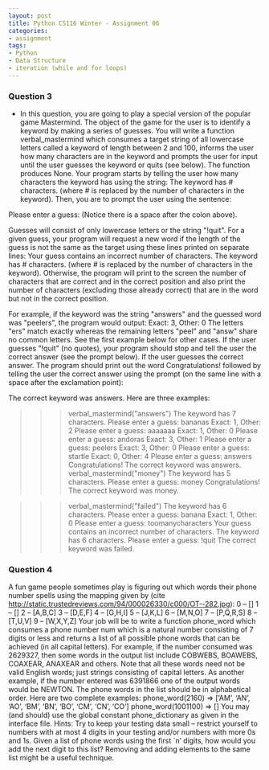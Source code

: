 ```yaml
---
layout: post
title: Python CS116 Winter - Assignment 06
categories:
- assignment
tags:
- Python
- Data Structure
- iteration (while and for loops)
---
```


### Question 3

- In this question, you are going to play a special version of the popular game Mastermind. 
The object of the game for the user is to identify a keyword by making a series of guesses. 
You will write a function verbal_mastermind which consumes a target string of all lowercase letters 
called a keyword of length between 2 and 100, informs the user how many characters are in the keyword 
and prompts the user for input until the user guesses the keyword or quits (see below). 
The function produces None. Your program starts by telling the user how many 
characters the keyword has using the string: The keyword has # characters. 
(where # is replaced by the number of characters in the keyword). 
Then, you are to prompt the user using the sentence: 

Please enter a guess: (Notice there is a space after the colon above). 

Guesses will consist of only lowercase letters or the string "!quit". 
For a given guess, your program will request a new word if the length of the guess 
is not the same as the target using these lines printed on separate lines: 
Your guess contains an incorrect number of characters. The keyword has # characters. 
(where # is replaced by the number of characters in the keyword). 
Otherwise, the program will print to the screen the number of characters that 
are correct and in the correct position and also print the number of characters 
(excluding those already correct) that are in the word but not in the correct position. 

For example, if the keyword was the string "answers" and the guessed word was "peelers", 
the program would output: Exact: 3, Other: 0 The letters "ers" match exactly 
whereas the remaining letters "peel" and "answ" share no common letters. 
See the first example below for other cases. If the user guesses "!quit" (no quotes), 
your program should stop and tell the user the correct answer (see the prompt below). 
If the user guesses the correct answer. The program should print out the word Congratulations! 
followed by telling the user the correct answer using the prompt 
(on the same line with a space after the exclamation point): 

The correct keyword was answers. Here are three  examples:

>>>verbal_mastermind("answers")
The keyword has 7 characters.
Please enter a guess: bananas
Exact: 1, Other: 2
Please enter a guess: aaaaaaa
Exact: 1, Other: 0
Please enter a guess: andoras
Exact: 3, Other: 1
Please enter a guess: peelers
Exact: 3, Other: 0
Please enter a guess: startle
Exact: 0, Other: 4
Please enter a guess: answers
Congratulations! The correct keyword was answers.
>>>verbal_mastermind("money")
The keyword has 5 characters.
Please enter a guess: money
Congratulations! The correct keyword was money.

>>>verbal_mastermind("failed")
The keyword has 6 characters.
Please enter a guess: banana
Exact: 1, Other: 0
Please enter a guess: toomanycharacters
Your guess contains an incorrect number of characters.
The keyword has 6 characters.
Please enter a guess: !quit
The correct keyword was failed.

### Question 4
A fun game people sometimes play is figuring out which words their phone number spells using the mapping given by (cite http://static.trustedreviews.com/94/000026330/c000/OT-­‐282.jpg):  0 – [] 1 – [] 2 – [A,B,C] 3 – [D,E,F] 4 – [G,H,I] 5 – [J,K,L] 6 – [M,N,O] 7 – [P,Q,R,S] 8 – [T,U,V] 9 – [W,X,Y,Z]  Your job will be to write a function phone_word which consumes a phone number num which is a natural number consisting of 7 digits or less and returns a list of all possible phone words that can be achieved (in all capital letters). For example, if the number consumed was 2629327, then some words in the output list include COBWEBS, BOAWEBS, COAXEAR, ANAXEAR and others. Note that all these words need not be valid English words; just strings consisting of capital letters. As another example, if the number entered was 6391866 one of the output words would be NEWTON. The phone words in the list should be in alphabetical order. Here are two complete examples: phone_word(2160) => [‘AM’, ‘AN’, ‘AO’, ‘BM’, ‘BN’, ‘BO’, ‘CM’, ‘CN’, ‘CO’] phone_word(1001100) => [] You may (and should) use the global constant phone_dictionary as given in the interface file. Hints: Try to keep your testing data small – restrict yourself to numbers with at most 4 digits in your testing and/or numbers with more 0s and 1s. Given a list of phone words using the first `n’ digits, how would you add the next digit to this list? Removing and adding elements to the same list might be a useful technique.
